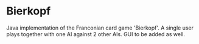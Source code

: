# Bierkopf
Java implementation of the Franconian card game 'Bierkopf'. A single user plays together with one AI against 2 other AIs. 
GUI to be added as well.
